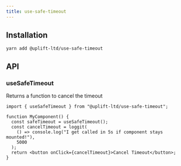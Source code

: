 ```yaml
---
title: use-safe-timeout
---
```


## Installation

    yarn add @uplift-ltd/use-safe-timeout

## API

### useSafeTimeout

Returns a function to cancel the timeout

```tsx
import { useSafeTimeout } from "@uplift-ltd/use-safe-timeout";

function MyComponent() {
  const safeTimeout = useSafeTimeout();
  const cancelTimeout = loggit(
    () => console.log("I get called in 5s if component stays mounted!"),
    5000
  );
  return <button onClick={cancelTimeout}>Cancel Timeout</button>;
}
```
